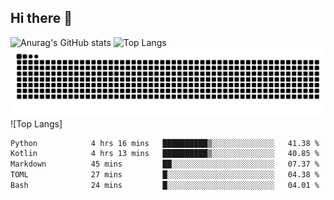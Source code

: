 ## Hi there 👋
![Anurag's GitHub stats](https://github-readme-stats.vercel.app/api?username=CNCoreSteb)
![Top Langs](https://github-readme-stats.vercel.app/api/top-langs/?username=CNCoreSteb)
<picture>
  <source media="(prefers-color-scheme: dark)" srcset="https://raw.githubusercontent.com/CNCoreSteb/CNCoreSteb/output/github-contribution-grid-snake-dark.svg">
  <source media="(prefers-color-scheme: light)" srcset="https://raw.githubusercontent.com/CNCoreSteb/CNCoreSteb/output/github-contribution-grid-snake.svg">
  <img alt="github contribution grid snake animation" src="https://raw.githubusercontent.com/CNCoreSteb/CNCoreSteb/output/github-contribution-grid-snake.svg">
</picture>
![Top Langs]
<!--START_SECTION:waka-->

```txt
Python            4 hrs 16 mins   ██████████▒░░░░░░░░░░░░░░   41.38 %
Kotlin            4 hrs 13 mins   ██████████▒░░░░░░░░░░░░░░   40.85 %
Markdown          45 mins         ██░░░░░░░░░░░░░░░░░░░░░░░   07.37 %
TOML              27 mins         █░░░░░░░░░░░░░░░░░░░░░░░░   04.38 %
Bash              24 mins         █░░░░░░░░░░░░░░░░░░░░░░░░   04.01 %
```

<!--END_SECTION:waka-->


<!--
**CNCoreSteb/CNCoreSteb** is a ✨ _special_ ✨ repository because its `README.md` (this file) appears on your GitHub profile.

Here are some ideas to get you started:

- 🔭 I’m currently working on ...
- 🌱 I’m currently learning ...
- 👯 I’m looking to collaborate on ...
- 🤔 I’m looking for help with ...
- 💬 Ask me about ...
- 📫 How to reach me: ...
- 😄 Pronouns: ...
- ⚡ Fun fact: ...
-->
